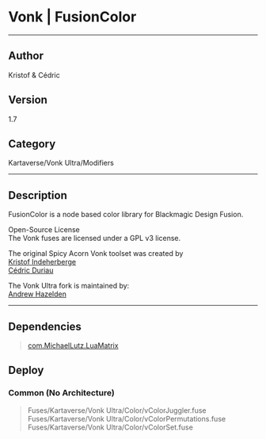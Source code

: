 # Vonk | FusionColor
___

## Author
Kristof & Cédric

## Version
1.7

## Category
Kartaverse/Vonk Ultra/Modifiers

___

## Description
<p>FusionColor is a node based color library for Blackmagic Design Fusion.</p>

<p>Open-Source License<br>
The Vonk fuses are licensed under a GPL v3 license.</p>

<p>The original Spicy Acorn Vonk toolset was created by<br>
<a href="mailto:xmnr0x23@gmail.com">Kristof Indeherberge</a><br>
<a href="mailto:duriau.cedric@live.be">Cédric Duriau</a></p>

<p>The Vonk Ultra fork is maintained by:<br>
<a href="mailto:andrew@andrewhazelden.com">Andrew Hazelden</a></p>


___

## Dependencies

> [com.MichaelLutz.LuaMatrix](com.MichaelLutz.LuaMatrix.md)  
## Deploy

### Common (No Architecture)

> Fuses/Kartaverse/Vonk Ultra/Color/vColorJuggler.fuse  
> Fuses/Kartaverse/Vonk Ultra/Color/vColorPermutations.fuse  
> Fuses/Kartaverse/Vonk Ultra/Color/vColorSet.fuse  

